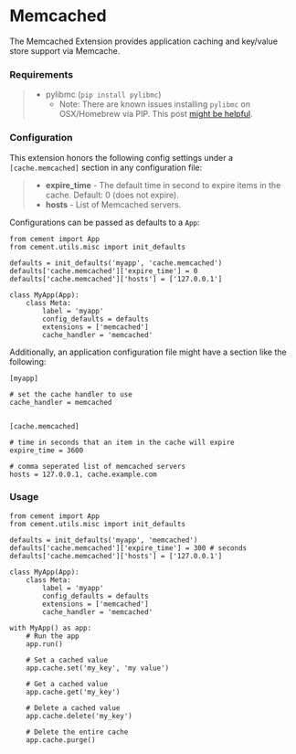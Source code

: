 # Memcached



The Memcached Extension provides application caching and key/value store support via Memcache.

### Requirements

> * pylibmc \(`pip install pylibmc`\)
>   * Note: There are known issues installing `pylibmc` on OSX/Homebrew via PIP. This post [might be helpful](http://stackoverflow.com/questions/14803310/error-when-install-pylibmc-using-pip).

### Configuration

This extension honors the following config settings under a `[cache.memcached]` section in any configuration file:

> * **expire\_time** - The default time in second to expire items in the cache. Default: 0 \(does not expire\).
> * **hosts** - List of Memcached servers.

Configurations can be passed as defaults to a `App`:

```text
from cement import App
from cement.utils.misc import init_defaults

defaults = init_defaults('myapp', 'cache.memcached')
defaults['cache.memcached']['expire_time'] = 0
defaults['cache.memcached']['hosts'] = ['127.0.0.1']

class MyApp(App):
    class Meta:
        label = 'myapp'
        config_defaults = defaults
        extensions = ['memcached']
        cache_handler = 'memcached'
```

Additionally, an application configuration file might have a section like the following:

```text
[myapp]

# set the cache handler to use
cache_handler = memcached


[cache.memcached]

# time in seconds that an item in the cache will expire
expire_time = 3600

# comma seperated list of memcached servers
hosts = 127.0.0.1, cache.example.com
```

### Usage

```text
from cement import App
from cement.utils.misc import init_defaults

defaults = init_defaults('myapp', 'memcached')
defaults['cache.memcached']['expire_time'] = 300 # seconds
defaults['cache.memcached']['hosts'] = ['127.0.0.1']

class MyApp(App):
    class Meta:
        label = 'myapp'
        config_defaults = defaults
        extensions = ['memcached']
        cache_handler = 'memcached'

with MyApp() as app:
    # Run the app
    app.run()

    # Set a cached value
    app.cache.set('my_key', 'my value')

    # Get a cached value
    app.cache.get('my_key')

    # Delete a cached value
    app.cache.delete('my_key')

    # Delete the entire cache
    app.cache.purge()
```

